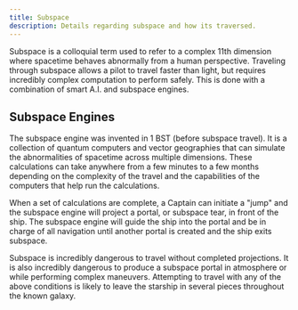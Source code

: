 ```yaml
---
title: Subspace
description: Details regarding subspace and how its traversed.
---
```


Subspace is a colloquial term used to refer to a complex 11th dimension where spacetime behaves abnormally from a human perspective. Traveling through subspace allows a pilot to travel faster than light, but requires incredibly complex computation to perform safely. This is done with a combination of smart A.I. and subspace engines.

## Subspace Engines

The subspace engine was invented in 1 BST (before subspace travel). It is a collection of quantum computers and vector geographies that can simulate the abnormalities of spacetime across multiple dimensions. These calculations can take anywhere from a few minutes to a few months depending on the complexity of the travel and the capabilities of the computers that help run the calculations.

When a set of calculations are complete, a Captain can initiate a "jump" and the subspace engine will project a portal, or subspace tear, in front of the ship. The subspace engine will guide the ship into the portal and be in charge of all navigation until another portal is created and the ship exits subspace.

Subspace is incredibly dangerous to travel without completed projections. It is also incredibly dangerous to produce a subspace portal in atmosphere or while performing complex maneuvers. Attempting to travel with any of the above conditions is likely to leave the starship in several pieces throughout the known galaxy.

